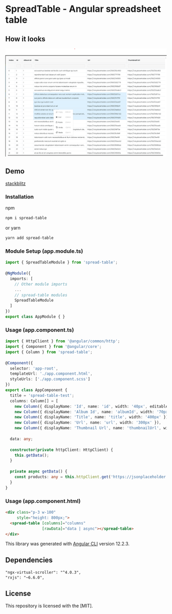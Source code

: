 # SpreadTable - Angular spreadsheet table

## How it looks
![How it looks](https://raw.githubusercontent.com/neb1neuron/spread-table/master/demo.png)

## Demo
[stackblitz](https://stackblitz.com/edit/spread-table-angular11?file=src/app/app.component.html)

### Installation

npm

```bash
npm i spread-table
```

or yarn

```bash
yarn add spread-table
```

### Module Setup (app.module.ts)

```typescript
import { SpreadTableModule } from 'spread-table';

@NgModule({
  imports: [
    // Other module imports
    ...
    // spread-table modules
    SpreadTableModule
  ]
})
export class AppModule { }
```

### Usage (app.component.ts)

```typescript
import { HttpClient } from '@angular/common/http';
import { Component } from '@angular/core';
import { Column } from 'spread-table';

@Component({
  selector: 'app-root',
  templateUrl: './app.component.html',
  styleUrls: ['./app.component.scss']
})
export class AppComponent {
  title = 'spread-table-test';
  columns: Column[] = [
    new Column({ displayName: 'Id', name: 'id', width: '40px', editable: false }),
    new Column({ displayName: 'Album Id', name: 'albumId', width: '70px' }),
    new Column({ displayName: 'Title', name: 'title', width: '400px' }),
    new Column({ displayName: 'Url', name: 'url', width: '300px' }),
    new Column({ displayName: 'Thumbnail Url', name: 'thumbnailUrl', width: '300px' })];

  data: any;

  constructor(private httpClient: HttpClient) {
    this.getData();
  }

  private async getData() {
    const products: any = this.httpClient.get('https://jsonplaceholder.typicode.com/photos');
  }
}
```

### Usage (app.component.html)
```html
<div class="p-3 w-100"
     style="height: 800px;">
  <spread-table [columns]="columns"
                [rawData]="data | async"></spread-table>
</div>
```

This library was generated with [Angular CLI](https://github.com/angular/angular-cli) version 12.2.3.

## Dependencies
```
"ngx-virtual-scroller": "^4.0.3",
"rxjs": "~6.6.0",
```

## License

This repository is licensed with the [MIT].

